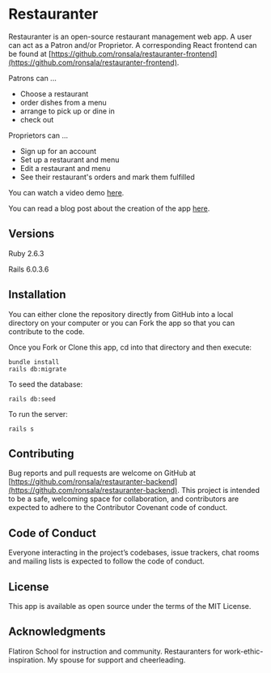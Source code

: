 # Restauranter

Restauranter is an open-source restaurant management web app. A user can act as a Patron and/or Proprietor. A corresponding React frontend can be found at [https://github.com/ronsala/restauranter-frontend](https://github.com/ronsala/restauranter-frontend).

Patrons can ...

* Choose a restaurant
* order dishes from a menu
* arrange to pick up or dine in
* check out
  
Proprietors can ...

* Sign up for an account
* Set up a restaurant and menu
* Edit a restaurant and menu
* See their restaurant's orders and mark them fulfilled

You can watch a video demo [here](https://www.youtube.com/watch?v=q5TxPFtOCv0).

You can read a blog post about the creation of the app [here](http://ronsala.net/makefile_006_writing_a_react-redux_app_with_redux_toolkit).

## Versions

Ruby 2.6.3

Rails 6.0.3.6

## Installation

You can either clone the repository directly from GitHub into a local directory on your computer or you can Fork the app so that you can contribute to the code.

Once you Fork or Clone this app, cd into that directory and then execute:

```command line
bundle install
rails db:migrate
```

To seed the database:

```command line
rails db:seed
```

To run the server:

```command line
rails s
```

## Contributing

Bug reports and pull requests are welcome on GitHub at [https://github.com/ronsala/restauranter-backend](https://github.com/ronsala/restauranter-backend). This project is intended to be a safe, welcoming space for collaboration, and contributors are expected to adhere to the Contributor Covenant code of conduct.
## Code of Conduct

Everyone interacting in the project’s codebases, issue trackers, chat rooms and mailing lists is expected to follow the code of conduct.

## License

This app is available as open source under the terms of the MIT License.

## Acknowledgments

Flatiron School for instruction and community.
Restauranters for work-ethic-inspiration.
My spouse for support and cheerleading.
